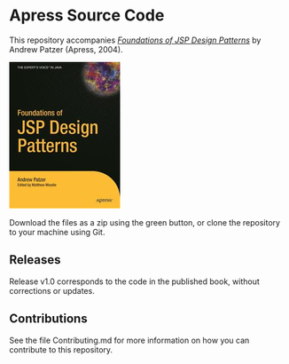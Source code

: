 # Apress Source Code

This repository accompanies [*Foundations of JSP Design Patterns*](http://www.apress.com/9781590594117) by Andrew Patzer (Apress, 2004).

![Cover image](9781590594117.jpg)

Download the files as a zip using the green button, or clone the repository to your machine using Git.

## Releases

Release v1.0 corresponds to the code in the published book, without corrections or updates.

## Contributions

See the file Contributing.md for more information on how you can contribute to this repository.

